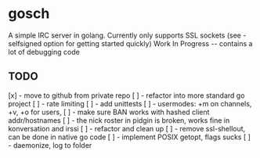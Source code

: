 # gosch
A simple IRC server in golang. 
Currently only supports SSL sockets (see -selfsigned option for getting started quickly)
Work In Progress -- contains a lot of debugging code

## TODO
[x] - move to github from private repo
[ ] - refactor into more standard go project
[ ] - rate limiting
[ ] - add unittests
[ ] - usermodes: +m on channels, +v, +o for users,
[ ] - make sure BAN works with hashed client addr/hostnames
[ ] - the nick roster in pidgin is broken, works fine in konversation and irssi
[ ] - refactor and clean up
[ ] - remove ssl-shellout, can be done in native go code
[ ] - implement POSIX getopt, flags sucks 
[ ] - daemonize, log to folder

